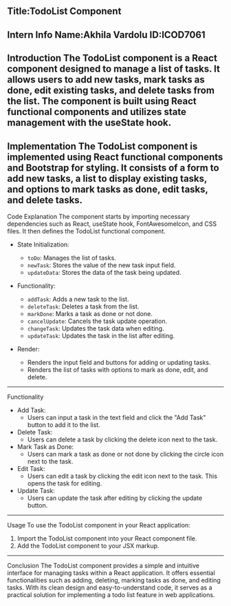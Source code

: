 Title:TodoList Component
----------------------------------------------------------------------------------------------------------------------
Intern Info
Name:Akhila Vardolu
ID:ICOD7061
----------------------------------------------------------------------------------------------------------------------
Introduction
The TodoList component is a React component designed to manage a list of tasks. It allows users to add new tasks, mark tasks as done, edit existing tasks, and delete tasks from the list. The component is built using React functional components and utilizes state management with the useState hook.
----------------------------------------------------------------------------------------------------------------------
Implementation
The TodoList component is implemented using React functional components and Bootstrap for styling. It consists of a form to add new tasks, a list to display existing tasks, and options to mark tasks as done, edit tasks, and delete tasks.
----------------------------------------------------------------------------------------------------------------------
Code Explanation
The component starts by importing necessary dependencies such as React, useState hook, FontAwesomeIcon, and CSS files. It then defines the TodoList functional component.

- State Initialization: 
  - `toDo`: Manages the list of tasks.
  - `newTask`: Stores the value of the new task input field.
  - `updateData`: Stores the data of the task being updated.

- Functionality:
  - `addTask`: Adds a new task to the list.
  - `deleteTask`: Deletes a task from the list.
  - `markDone`: Marks a task as done or not done.
  - `cancelUpdate`: Cancels the task update operation.
  - `changeTask`: Updates the task data when editing.
  - `updateTask`: Updates the task in the list after editing.

- Render:
  - Renders the input field and buttons for adding or updating tasks.
  - Renders the list of tasks with options to mark as done, edit, and delete.
----------------------------------------------------------------------------------------------------------------------
Functionality
- Add Task:
  - Users can input a task in the text field and click the "Add Task" button to add it to the list.
- Delete Task:
  - Users can delete a task by clicking the delete icon next to the task.
- Mark Task as Done:
  - Users can mark a task as done or not done by clicking the circle icon next to the task.
- Edit Task:
  - Users can edit a task by clicking the edit icon next to the task. This opens the task for editing.
- Update Task:
  - Users can update the task after editing by clicking the update button.
----------------------------------------------------------------------------------------------------------------------
Usage
To use the TodoList component in your React application:
1. Import the TodoList component into your React component file.
2. Add the TodoList component to your JSX markup.
----------------------------------------------------------------------------------------------------------------------
Conclusion
The TodoList component provides a simple and intuitive interface for managing tasks within a React application. It offers essential functionalities such as adding, deleting, marking tasks as done, and editing tasks. With its clean design and easy-to-understand code, it serves as a practical solution for implementing a todo list feature in web applications.
